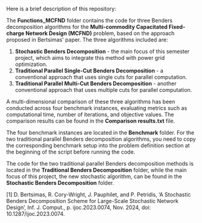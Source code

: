 Here is a brief description of this repository:

The **Functions\_MCFND** folder contains the code for three Benders decomposition algorithms for the **Multi-commodity Capacitated Fixed-charge Network Design (MCFND)** problem, based on the approach proposed in Bertsimas' paper. The three algorithms included are:

1. **Stochastic Benders Decomposition** - the main focus of this semester project, which aims to integrate this method with power grid optimization.
2. **Traditional Parallel Single-Cut Benders Decomposition** - a conventional approach that uses single cuts for parallel computation.
3. **Traditional Parallel Multi-Cut Benders Decomposition** - another conventional approach that uses multiple cuts for parallel computation.

A multi-dimensional comparison of these three algorithms has been conducted across four benchmark instances, evaluating metrics such as computational time, number of iterations, and objective values. The comparison results can be found in the **Comparison results.txt** file.

The four benchmark instances are located in the **Benchmark** folder. For the two traditional parallel Benders decomposition algorithms, you need to copy the corresponding benchmark setup into the problem definition section at the beginning of the script before running the code.

The code for the two traditional parallel Benders decomposition methods is located in the **Traditional Benders Decomposition** folder, while the main focus of this project, the new stochastic algorithm, can be found in the **Stochastic Benders Decomposition** folder.

[1]	D. Bertsimas, R. Cory-Wright, J. Pauphilet, and P. Petridis, ‘A Stochastic Benders Decomposition Scheme for Large-Scale Stochastic Network Design’, Inf. J. Comput., p. ijoc.2023.0074, Nov. 2024, doi: 10.1287/ijoc.2023.0074.
